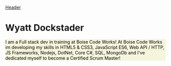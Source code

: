 [Header](https://www.planetware.com/wpimages/2019/12/idaho-in-pictures-beautiful-places-to-photograph-sawtooth-scenic-byway.jpg "Header")
<!-- ](https://some-url.dev/) -->


<h1>Wyatt Dockstader</h1>
<div style="background-color:beige; color: black; text-align-center " >
<p>I am a Full stack dev in training at Boise Code Works!  At Boise Code Works im developing my skills in HTML5 & CSS3, JavaScript ES6, Web API / HTTP, JS Frameworks, Nodejs, DotNet, Core C#, SQL, MongoDb and I've dedicated myself to become a Certified Scrum Master!</p> 
</div>

<!--
**wyattDockstader/wyattDockstader** is a ✨ _special_ ✨ repository because its `README.md` (this file) appears on your GitHub profile.

Here are some ideas to get you started:

- 🔭 I’m currently working on ...
- 🌱 I’m currently learning ...
- 👯 I’m looking to collaborate on ...
- 🤔 I’m looking for help with ...
- 💬 Ask me about ...
- 📫 How to reach me: ...
- 😄 Pronouns: ...
- ⚡ Fun fact: ...
-->
